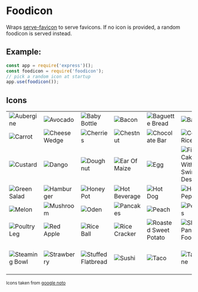 Foodicon
========

Wraps [serve-favicon](https://github.com/expressjs/serve-favicon) to serve favicons. If no icon is provided, a random foodicon is served instead.

Example:
--------
```js
const app = require('express')();
const foodicon = require('foodicon');
// pick a random icon at startup
app.use(foodicon());
```

Icons
-----

<table>
<tr>
<td><img src="https://raw.githubusercontent.com/gildean/foodicon/HEAD/favicons/Aubergine.ico" alt="Aubergine" title="Aubergine"></td>
<td><img src="https://raw.githubusercontent.com/gildean/foodicon/HEAD/favicons/Avocado.ico" alt="Avocado" title="Avocado"></td>
<td><img src="https://raw.githubusercontent.com/gildean/foodicon/HEAD/favicons/Baby_Bottle.ico" alt="Baby Bottle" title="Baby Bottle"></td>
<td><img src="https://raw.githubusercontent.com/gildean/foodicon/HEAD/favicons/Bacon.ico" alt="Bacon" title="Bacon"></td>
<td><img src="https://raw.githubusercontent.com/gildean/foodicon/HEAD/favicons/Baguette_Bread.ico" alt="Baguette Bread" title="Baguette Bread"></td>
<td><img src="https://raw.githubusercontent.com/gildean/foodicon/HEAD/favicons/Banana.ico" alt="Banana" title="Banana"></td>
<td><img src="https://raw.githubusercontent.com/gildean/foodicon/HEAD/favicons/Bento_Box.ico" alt="Bento Box" title="Bento Box"></td>
<td><img src="https://raw.githubusercontent.com/gildean/foodicon/HEAD/favicons/Birthday_Cake.ico" alt="Birthday Cake" title="Birthday Cake"></td>
<td><img src="https://raw.githubusercontent.com/gildean/foodicon/HEAD/favicons/Bread.ico" alt="Bread" title="Bread"></td>
<td><img src="https://raw.githubusercontent.com/gildean/foodicon/HEAD/favicons/Burrito.ico" alt="Burrito" title="Burrito"></td>
<td><img src="https://raw.githubusercontent.com/gildean/foodicon/HEAD/favicons/Candy.ico" alt="Candy" title="Candy"></td>
</tr><tr>
<td><img src="https://raw.githubusercontent.com/gildean/foodicon/HEAD/favicons/Carrot.ico" alt="Carrot" title="Carrot"></td>
<td><img src="https://raw.githubusercontent.com/gildean/foodicon/HEAD/favicons/Cheese_Wedge.ico" alt="Cheese Wedge" title="Cheese Wedge"></td>
<td><img src="https://raw.githubusercontent.com/gildean/foodicon/HEAD/favicons/Cherries.ico" alt="Cherries" title="Cherries"></td>
<td><img src="https://raw.githubusercontent.com/gildean/foodicon/HEAD/favicons/Chestnut.ico" alt="Chestnut" title="Chestnut"></td>
<td><img src="https://raw.githubusercontent.com/gildean/foodicon/HEAD/favicons/Chocolate_Bar.ico" alt="Chocolate Bar" title="Chocolate Bar"></td>
<td><img src="https://raw.githubusercontent.com/gildean/foodicon/HEAD/favicons/Cooked_Rice.ico" alt="Cooked Rice" title="Cooked Rice"></td>
<td><img src="https://raw.githubusercontent.com/gildean/foodicon/HEAD/favicons/Cookie.ico" alt="Cookie" title="Cookie"></td>
<td><img src="https://raw.githubusercontent.com/gildean/foodicon/HEAD/favicons/Cooking.ico" alt="Cooking" title="Cooking"></td>
<td><img src="https://raw.githubusercontent.com/gildean/foodicon/HEAD/favicons/Croissant.ico" alt="Croissant" title="Croissant"></td>
<td><img src="https://raw.githubusercontent.com/gildean/foodicon/HEAD/favicons/Cucumber.ico" alt="Cucumber" title="Cucumber"></td>
<td><img src="https://raw.githubusercontent.com/gildean/foodicon/HEAD/favicons/Curry_And_Rice.ico" alt="Curry And Rice" title="Curry And Rice"></td>
</tr><tr>
<td><img src="https://raw.githubusercontent.com/gildean/foodicon/HEAD/favicons/Custard.ico" alt="Custard" title="Custard"></td>
<td><img src="https://raw.githubusercontent.com/gildean/foodicon/HEAD/favicons/Dango.ico" alt="Dango" title="Dango"></td>
<td><img src="https://raw.githubusercontent.com/gildean/foodicon/HEAD/favicons/Doughnut.ico" alt="Doughnut" title="Doughnut"></td>
<td><img src="https://raw.githubusercontent.com/gildean/foodicon/HEAD/favicons/Ear_Of_Maize.ico" alt="Ear Of Maize" title="Ear Of Maize"></td>
<td><img src="https://raw.githubusercontent.com/gildean/foodicon/HEAD/favicons/Egg.ico" alt="Egg" title="Egg"></td>
<td><img src="https://raw.githubusercontent.com/gildean/foodicon/HEAD/favicons/Fish_Cake_With_Swirl_Design.ico" alt="Fish Cake With Swirl Design" title="Fish Cake With Swirl Design"></td>
<td><img src="https://raw.githubusercontent.com/gildean/foodicon/HEAD/favicons/French_Fries.ico" alt="French Fries" title="French Fries"></td>
<td><img src="https://raw.githubusercontent.com/gildean/foodicon/HEAD/favicons/Fried_Shrimp.ico" alt="Fried Shrimp" title="Fried Shrimp"></td>
<td><img src="https://raw.githubusercontent.com/gildean/foodicon/HEAD/favicons/Glass_Of_Milk.ico" alt="Glass Of Milk" title="Glass Of Milk"></td>
<td><img src="https://raw.githubusercontent.com/gildean/foodicon/HEAD/favicons/Grapes.ico" alt="Grapes" title="Grapes"></td>
<td><img src="https://raw.githubusercontent.com/gildean/foodicon/HEAD/favicons/Green_Apple.ico" alt="Green Apple" title="Green Apple"></td>
</tr><tr>
<td><img src="https://raw.githubusercontent.com/gildean/foodicon/HEAD/favicons/Green_Salad.ico" alt="Green Salad" title="Green Salad"></td>
<td><img src="https://raw.githubusercontent.com/gildean/foodicon/HEAD/favicons/Hamburger.ico" alt="Hamburger" title="Hamburger"></td>
<td><img src="https://raw.githubusercontent.com/gildean/foodicon/HEAD/favicons/Honey_Pot.ico" alt="Honey Pot" title="Honey Pot"></td>
<td><img src="https://raw.githubusercontent.com/gildean/foodicon/HEAD/favicons/Hot_Beverage.ico" alt="Hot Beverage" title="Hot Beverage"></td>
<td><img src="https://raw.githubusercontent.com/gildean/foodicon/HEAD/favicons/Hot_Dog.ico" alt="Hot Dog" title="Hot Dog"></td>
<td><img src="https://raw.githubusercontent.com/gildean/foodicon/HEAD/favicons/Hot_Pepper.ico" alt="Hot Pepper" title="Hot Pepper"></td>
<td><img src="https://raw.githubusercontent.com/gildean/foodicon/HEAD/favicons/Ice_Cream.ico" alt="Ice Cream" title="Ice Cream"></td>
<td><img src="https://raw.githubusercontent.com/gildean/foodicon/HEAD/favicons/Kiwifruit.ico" alt="Kiwifruit" title="Kiwifruit"></td>
<td><img src="https://raw.githubusercontent.com/gildean/foodicon/HEAD/favicons/Lemon.ico" alt="Lemon" title="Lemon"></td>
<td><img src="https://raw.githubusercontent.com/gildean/foodicon/HEAD/favicons/Lollipop.ico" alt="Lollipop" title="Lollipop"></td>
<td><img src="https://raw.githubusercontent.com/gildean/foodicon/HEAD/favicons/Meat_On_Bone.ico" alt="Meat On Bone" title="Meat On Bone"></td>
</tr><tr>
<td><img src="https://raw.githubusercontent.com/gildean/foodicon/HEAD/favicons/Melon.ico" alt="Melon" title="Melon"></td>
<td><img src="https://raw.githubusercontent.com/gildean/foodicon/HEAD/favicons/Mushroom.ico" alt="Mushroom" title="Mushroom"></td>
<td><img src="https://raw.githubusercontent.com/gildean/foodicon/HEAD/favicons/Oden.ico" alt="Oden" title="Oden"></td>
<td><img src="https://raw.githubusercontent.com/gildean/foodicon/HEAD/favicons/Pancakes.ico" alt="Pancakes" title="Pancakes"></td>
<td><img src="https://raw.githubusercontent.com/gildean/foodicon/HEAD/favicons/Peach.ico" alt="Peach" title="Peach"></td>
<td><img src="https://raw.githubusercontent.com/gildean/foodicon/HEAD/favicons/Peanuts.ico" alt="Peanuts" title="Peanuts"></td>
<td><img src="https://raw.githubusercontent.com/gildean/foodicon/HEAD/favicons/Pear.ico" alt="Pear" title="Pear"></td>
<td><img src="https://raw.githubusercontent.com/gildean/foodicon/HEAD/favicons/Pineapple.ico" alt="Pineapple" title="Pineapple"></td>
<td><img src="https://raw.githubusercontent.com/gildean/foodicon/HEAD/favicons/Popcorn.ico" alt="Popcorn" title="Popcorn"></td>
<td><img src="https://raw.githubusercontent.com/gildean/foodicon/HEAD/favicons/Potato.ico" alt="Potato" title="Potato"></td>
<td><img src="https://raw.githubusercontent.com/gildean/foodicon/HEAD/favicons/Pot_Of_Food.ico" alt="Pot Of Food" title="Pot Of Food"></td>
</tr><tr>
<td><img src="https://raw.githubusercontent.com/gildean/foodicon/HEAD/favicons/Poultry_Leg.ico" alt="Poultry Leg" title="Poultry Leg"></td>
<td><img src="https://raw.githubusercontent.com/gildean/foodicon/HEAD/favicons/Red_Apple.ico" alt="Red Apple" title="Red Apple"></td>
<td><img src="https://raw.githubusercontent.com/gildean/foodicon/HEAD/favicons/Rice_Ball.ico" alt="Rice Ball" title="Rice Ball"></td>
<td><img src="https://raw.githubusercontent.com/gildean/foodicon/HEAD/favicons/Rice_Cracker.ico" alt="Rice Cracker" title="Rice Cracker"></td>
<td><img src="https://raw.githubusercontent.com/gildean/foodicon/HEAD/favicons/Roasted_Sweet_Potato.ico" alt="Roasted Sweet Potato" title="Roasted Sweet Potato"></td>
<td><img src="https://raw.githubusercontent.com/gildean/foodicon/HEAD/favicons/Shallow_Pan_Of_Food.ico" alt="Shallow Pan Of Food" title="Shallow Pan Of Food"></td>
<td><img src="https://raw.githubusercontent.com/gildean/foodicon/HEAD/favicons/Shaved_Ice.ico" alt="Shaved Ice" title="Shaved Ice"></td>
<td><img src="https://raw.githubusercontent.com/gildean/foodicon/HEAD/favicons/Shortcake.ico" alt="Shortcake" title="Shortcake"></td>
<td><img src="https://raw.githubusercontent.com/gildean/foodicon/HEAD/favicons/Slice_Of_Pizza.ico" alt="Slice Of Pizza" title="Slice Of Pizza"></td>
<td><img src="https://raw.githubusercontent.com/gildean/foodicon/HEAD/favicons/Soft_Ice_Cream.ico" alt="Soft Ice Cream" title="Soft Ice Cream"></td>
<td><img src="https://raw.githubusercontent.com/gildean/foodicon/HEAD/favicons/Spaghetti.ico" alt="Spaghetti" title="Spaghetti"></td>
</tr><tr>
<td><img src="https://raw.githubusercontent.com/gildean/foodicon/HEAD/favicons/Steaming_Bowl.ico" alt="Steaming Bowl" title="Steaming Bowl"></td>
<td><img src="https://raw.githubusercontent.com/gildean/foodicon/HEAD/favicons/Strawberry.ico" alt="Strawberry" title="Strawberry"></td>
<td><img src="https://raw.githubusercontent.com/gildean/foodicon/HEAD/favicons/Stuffed_Flatbread.ico" alt="Stuffed Flatbread" title="Stuffed Flatbread"></td>
<td><img src="https://raw.githubusercontent.com/gildean/foodicon/HEAD/favicons/Sushi.ico" alt="Sushi" title="Sushi"></td>
<td><img src="https://raw.githubusercontent.com/gildean/foodicon/HEAD/favicons/Taco.ico" alt="Taco" title="Taco"></td>
<td><img src="https://raw.githubusercontent.com/gildean/foodicon/HEAD/favicons/Tangerine.ico" alt="Tangerine" title="Tangerine"></td>
<td><img src="https://raw.githubusercontent.com/gildean/foodicon/HEAD/favicons/Teacup_Without_Handle.ico" alt="Teacup Without Handle" title="Teacup Without Handle"></td>
<td><img src="https://raw.githubusercontent.com/gildean/foodicon/HEAD/favicons/Tomato.ico" alt="Tomato" title="Tomato"></td>
<td><img src="https://raw.githubusercontent.com/gildean/foodicon/HEAD/favicons/Watermelon.ico" alt="Watermelon" title="Watermelon"></td>
</tr>
</table>


<sub>Icons taken from [google noto](https://www.google.com/get/noto/help/emoji/food-drink.html)</sub>
